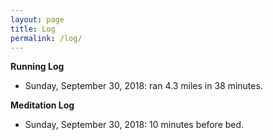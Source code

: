 ```yaml
---
layout: page
title: Log
permalink: /log/
---
```


<b>Running Log</b>

<ul>
  <li>Sunday, September 30, 2018: ran 4.3 miles in 38 minutes.</li>
</ul>

<b>Meditation Log</b>

<ul>
  <li>Sunday, September 30, 2018: 10 minutes before bed.</li>
</ul>